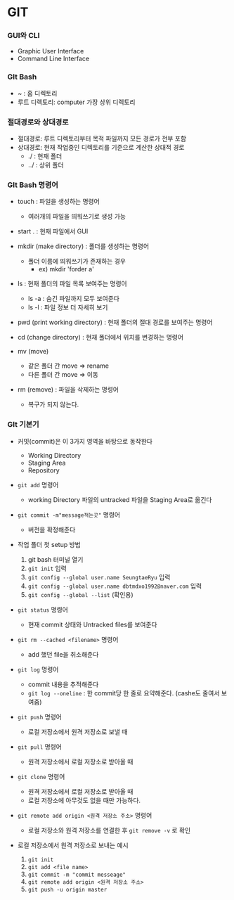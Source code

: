 # GIT



### GUI와 CLI

- Graphic User Interface
- Command Line Interface



### GIt Bash

- ~ : 홈 디렉토리
- 루트 디렉토리: computer 가장 상위 디렉토리



### 절대경로와 상대경로

- 절대경로: 루트 디렉토리부터 목적 파일까지 모든 경로가 전부 포함
- 상대경로: 현재 작업중인 디렉토리를 기준으로 계산한 상대적 경로
  - ./ : 현재 폴더
  - ../ : 상위 폴더



### GIt Bash 명령어

- touch : 파일을 생성하는 명령어
  - 여러개의 파일을 띄워쓰기로 생성 가능

- start . : 현재 파일에서 GUI 
- mkdir (make directory) : 폴더를 생성하는 명령어
  - 폴더 이름에 띄워쓰기가 존재하는 경우
    - ex) mkdir 'forder a'
- ls : 현재 폴더의 파일 목록 보여주는 명령어
  - ls -a : 숨긴 파일까지 모두 보여준다 
  - ls -l : 파일 정보 더 자세히 보기

- pwd (print working directory) : 현재 폴더의 절대 경로를 보여주는 명령어
- cd (change directory) : 현재 폴더에서 위치를 변경하는 명령어

- mv (move)
  - 같은 폴더 간 move => rename
  - 다른 폴더 간 move => 이동

- rm (remove) : 파일을 삭제하는 명령어
  - 복구가 되지 않는다.



### GIt 기본기

- 커밋(commit)은 이 3가지 영역을 바탕으로 동작한다
  - Working Directory
  - Staging Area
  - Repository

- `git add`  명령어
  - working Directory 파일의 untracked 파일을 Staging Area로 옮긴다
- `git commit -m"message적는곳"`  명령어
  - 버전을 확정해준다

- 작업 폴더 첫 setup 방법
  1. git bash 터미널 열기
  2. `git init` 입력
  3. `git config --global user.name SeungtaeRyu` 입력
  4. `git config --global user.name dbtmdxo1992@naver.com` 입력
  5. `git config --global --list`  (확인용)

- `git status` 명령어
  - 현재 commit 상태와 Untracked files를 보여준다
- `git rm --cached <filename>`  명령어
  - add 했던 file을 취소해준다
- `git log` 명령어
  - commit 내용을 추적해준다
  - `git log --oneline` : 한 commit당 한 줄로 요약해준다. (cashe도 줄여서 보여줌)

- `git push` 명령어
  - 로컬 저장소에서 원격 저장소로 보낼 때
- `git pull` 명령어
  - 원격 저장소에서 로컬 저장소로 받아올 때
- `git clone` 명령어
  - 원격 저장소에서 로컬 저장소로 받아올 때
  - 로컬 저장소에 아무것도 없을 때만 가능하다.
- `git remote add origin <원격 저장소 주소>`  명령어
  - 로컬 저장소와 원격 저장소를 연결한 후 `git remove -v` 로 확인
- 로컬 저장소에서 원격 저장소로 보내는 예시
  1. `git init`
  2. `git add <file name>`
  3. `git commit -m "commit messeage"`
  4. `git remote add origin <원격 저장소 주소>` 
  5. `git push -u origin master` 

